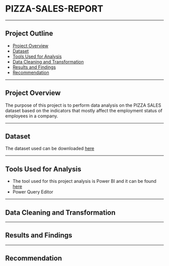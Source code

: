 # PIZZA-SALES-REPORT

---
## **Project Outline**
- [Project Overview](#Project-Overview)
- [Dataset](#Dataset)
- [Tools Used for Analysis](#Tools-Used-for-Analysis)
- [Data Cleaning and Transformation](#Data-Cleaning-and-Transformation)
- [Results and Findings](#Results-and-Findings)
- [Recommendation](#Recommendation)
---

## Project Overview
The purpose of this project is to perform data analysis on the PIZZA SALES dataset based on the indicators that mostly affect the employment status of employees in a company.

---
## Dataset
The dataset used can be downloaded 
[here](https://www.kaggle.com/datasets/nextmillionaire/pizza-sales-dataset)

---

## Tools Used for Analysis 
- The tool used for this project analysis is Power BI and it can be found [here](https://powerbi.microsoft.com/en-us/downloads)
- Power Query Editor 

---

## Data Cleaning and Transformation



---

## Results and Findings


---

## Recommendation
